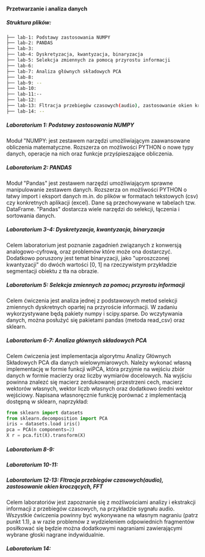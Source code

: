 #### Przetwarzanie i analiza danych

##### Struktura plików:

```bash
├── lab-1: Podstawy zastosowania NUMPY
├── lab-2: PANDAS
├── lab-3: 
├── lab-4: Dyskretyzacja, kwantyzacja, binaryzacja
├── lab-5: Selekcja zmiennych za pomocą przyrostu informacji
├── lab-6: 
├── lab-7: Analiza głównych składowych PCA
├── lab-8: 
├── lab-9: --
├── lab-10: 
├── lab-11:--
├── lab-12: 
├── lab-13: Fltracja przebiegów czasowych(audio), zastosowanie okien kroczących, FFT
├── lab-14: --
```

##### Laboratorium 1: Podstawy zastosowania NUMPY

Moduł "NUMPY: jest zestawem narzędzi umożliwiającym zaawansowane obliczenia matematyczne. Rozszerza on możliwości PYTHON o nowe typy danych, operacje na nich oraz funkcje przyśpieszające obliczenia.

##### Laboratorium 2: PANDAS

Moduł "Pandas" jest zestawem narzędzi umożliwiającym sprawne manipulowanie zestawem danych. Rozszerza on możliwości PYTHON o łatwy import i eksport danych m.in. do plików w formatach tekstowych (csv) czy konkretnych aplikacji (excel). Dane są przechowywane w tabelach tzw. DataFrame. "Pandas" dostarcza wiele narzędzi do selekcji, łączenia i sortowania danych.

##### Laboratorium 3-4: Dyskretyzacja, kwantyzacja, binaryzacja

Celem laboratorium jest poznanie zagadnień związanych z konwersją analogowo-cyfrową, oraz problemów które może ona dostarczyć. Dodatkowo poruszony jest temat binaryzacji, jako "uproszczonej kwantyzacji" do dwóch wartości [0, 1] na rzeczywistym przykładzie segmentacji obiektu z tła na obrazie.

##### Laboratorium 5: Selekcja zmiennych za pomoc¡ przyrostu informacji

Celem ćwiczenia jest analiza jednej z podstawowych metod selekcji zmiennych dyskretnych opartej na przyroście informacji. W zadaniu wykorzystywane będą pakiety numpy i scipy.sparse. Do wczytywania danych, można posłużyć się pakietami pandas (metoda read_csv) oraz sklearn.

##### Laboratorium 6-7: Analiza głównych składowych PCA

Celem ćwiczenia jest implementacja algorytmu Analizy Głównych Składowych PCA dla danych wielowymiarowych. Należy wykonać własną implementację w formie funkcji wiPCA, która przyjmie na wejściu zbiór danych w formie macierzy oraz liczby wymiarów docelowych. Na wyjściu powinna znalezć się macierz zerdukowanej przestrzeni cech, macierz wektorów własnych, wektor liczb własnych oraz dodatkowo średni wektor wejściowy. Napisana własnoręcznie funkcję porównać z implementacją dostępną w sklearn, naprzykład:

```python
from sklearn import datasets
from sklearn.decomposition import PCA
iris = datasets.load iris()
pca = PCA(n components=2)
X r = pca.fit(X).transform(X)
```

##### Laboratorium 8-9:
##### Laboratorium 10-11:
##### Laboratorium 12-13: Fltracja przebiegów czasowych(audio), zastosowanie okien kroczących, FFT 

Celem laboratoriów jest zapoznanie się z możliwościami analizy i ekstrakcji informacji z przebiegów czasowych, na przykładzie sygnału audio. Wszystkie ćwiczenia powinny być wykonywane na własnym nagraniu (patrz punkt 1.1), a w razie problemów z wydzieleniem odpowiednich fragmentów posiłkować się będzie można dodatkowymi nagraniami zawierającymi wybrane głoski nagrane indywidualnie.

##### Laboratorium 14:
